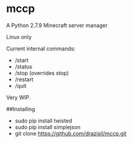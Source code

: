 # mccp

A Python 2.7.9 Minecraft server manager

Linux only

Current internal commands:
* /start
* /status
* /stop (overrides stop)
* /restart
* /quit

Very WIP.

##Installing
* sudo pip install twisted
* sudo pip install simplejson
* git clone https://github.com/drazisil/mccp.git
